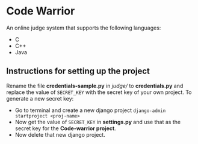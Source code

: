 
# Code Warrior

An online judge system that supports the following languages:  
- C
- C++
- Java


## Instructions for setting up the project

Rename the file **credentials-sample.py** in *judge/* to **credentials.py** and replace the value of `SECRET_KEY` with the secret key of your own project. To generate a new secret key:  
- Go to terminal and create a new django project `django-admin startproject <proj-name>`
- Now get the value of `SECRET_KEY` in **settings.py** and use that as the secret key for the **Code-warrior project**.
- Now delete that new django project.
